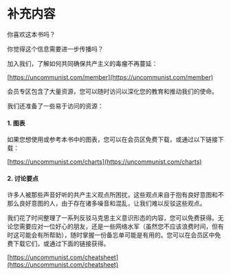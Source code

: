 # 补充内容

你喜欢这本书吗？

你觉得这个信息需要进一步传播吗？

加入我们，了解如何共同确保共产主义的毒瘤不再蔓延：

[https://uncommunist.com/member](https://uncommunist.com/member)

会员专区包含了大量资源，您可以随时访问以深化您的教育和推动我们的使命。



我们还准备了一些易于访问的资源：

#### 1.  图表

如果您想使用或参考本书中的图表，您可以在会员区免费下载，或通过以下链接下载：

[https://uncommunist.com/charts](https://uncommunist.com/charts)



#### 2. 讨论要点

许多人被那些声音好听的共产主义观点所困扰，这些观点来自于抱有良好意图和不那么良好意图的人，由于存在诸多噪音和混乱，让我们难以反驳这些观点。

我们花了时间整理了一系列反驳马克思主义意识形态的内容，您可以免费获得。无论您需要应对一位好心的朋友，还是一些网络水军（虽然您不应该浪费时间，但有时这可能会有所帮助），随时掌握一份备忘单可能是有用的。您可以在会员区中免费下载它们，或通过下面的链接获得。

[https://uncommunist.com/cheatsheet](https://uncommunist.com/cheatsheet)